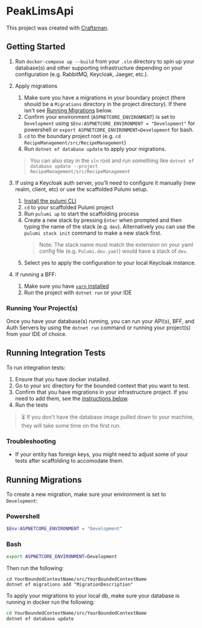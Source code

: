 # PeakLimsApi

This project was created with [Craftsman](https://github.com/pdevito3/craftsman).

## Getting Started
1. Run `docker-compose up --build` from your `.sln` directory to spin up your database(s) and other supporting 
infrastructure depending on your configuration (e.g. RabbitMQ, Keycloak, Jaeger, etc.).
2. Apply migrations
    1. Make sure you have a migrations in your boundary project (there should be a `Migrations` directory in the project directory). 
    If there isn't see [Running Migrations](#running-migrations) below.
    2. Confirm your environment (`ASPNETCORE_ENVIRONMENT`) is set to `Development` using 
    `$Env:ASPNETCORE_ENVIRONMENT = "Development"` for powershell or `export ASPNETCORE_ENVIRONMENT=Development` for bash.
    3. `cd` to the boundary project root (e.g. `cd RecipeManagement/src/RecipeManagement`)
    4. Run `dotnet ef database update` to apply your migrations.

    > You can also stay in the `sln` root and run something like `dotnet ef database update --project RecipeManagement/src/RecipeManagement`
3. If using a Keycloak auth server, you'll need to configure it manually (new realm, client, etc) or use the scaffolded Pulumi setup.
    1. [Install the pulumi CLI](https://www.pulumi.com/docs/get-started/) 
    1. `cd` to your scaffolded Pulumi project
    1. Run `pulumi up` to start the scaffolding process
    1. Create a new stack by pressing `Enter` when prompted and then typing the name of the stack (e.g. `dev`). Alternatively
    you can use the `pulumi stack init` command to make a new stack first.
        > Note: The stack name must match the extension on your yaml config file (e.g. `Pulumi.dev.yaml`) would have a stack of `dev`.
    1. Select yes to apply the configuration to your local Keycloak instance.
4. If running a BFF:
    1. Make sure you have [`yarn` installed](https://yarnpkg.com/getting-started/install)
    1. Run the project with `dotnet run` or your IDE

### Running Your Project(s)
Once you have your database(s) running, you can run your API(s), BFF, and Auth Servers by using 
the `dotnet run` command or running your project(s) from your IDE of choice.   

## Running Integration Tests
To run integration tests:

1. Ensure that you have docker installed.
2. Go to your src directory for the bounded context that you want to test.
3. Confirm that you have migrations in your infrastructure project. If you need to add them, see the [instructions below](#running-migrations).
4. Run the tests

> ⏳ If you don't have the database image pulled down to your machine, they will take some time on the first run.

### Troubleshooting
- If your entity has foreign keys, you might need to adjust some of your tests after scaffolding to accomodate them.

## Running Migrations
To create a new migration, make sure your environment is set to `Development`:

### Powershell
```powershell
$Env:ASPNETCORE_ENVIRONMENT = "Development"
```

### Bash
```bash
export ASPNETCORE_ENVIRONMENT=Development
```

Then run the following:

```shell
cd YourBoundedContextName/src/YourBoundedContextName
dotnet ef migrations add "MigrationDescription"
```

To apply your migrations to your local db, make sure your database is running in docker run the following:

```bash
cd YourBoundedContextName/src/YourBoundedContextName
dotnet ef database update
```
